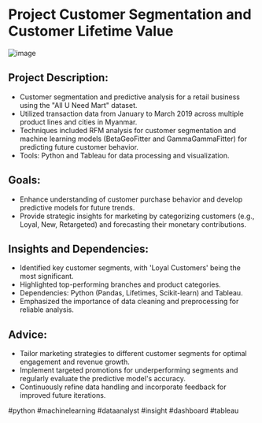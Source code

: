 # Project Customer Segmentation and Customer Lifetime Value

![image](https://github.com/user-attachments/assets/9b85105b-542a-40cf-9e0b-8d06ac37c014)


## Project Description:

- Customer segmentation and predictive analysis for a retail business using the "All U Need Mart" dataset.
- Utilized transaction data from January to March 2019 across multiple product lines and cities in Myanmar.
- Techniques included RFM analysis for customer segmentation and machine learning models (BetaGeoFitter and GammaGammaFitter) for predicting future customer behavior.
- Tools: Python and Tableau for data processing and visualization.

## Goals:

- Enhance understanding of customer purchase behavior and develop predictive models for future trends.
- Provide strategic insights for marketing by categorizing customers (e.g., Loyal, New, Retargeted) and forecasting their monetary contributions.

## Insights and Dependencies:

- Identified key customer segments, with 'Loyal Customers' being the most significant.
- Highlighted top-performing branches and product categories.
- Dependencies: Python (Pandas, Lifetimes, Scikit-learn) and Tableau.
- Emphasized the importance of data cleaning and preprocessing for reliable analysis.

## Advice:

- Tailor marketing strategies to different customer segments for optimal engagement and revenue growth.
- Implement targeted promotions for underperforming segments and regularly evaluate the predictive model's accuracy.
- Continuously refine data handling and incorporate feedback for improved future iterations.

#python #machinelearning #dataanalyst #insight #dashboard #tableau
